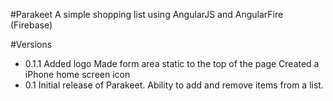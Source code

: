 #Parakeet
A simple shopping list using AngularJS and AngularFire (Firebase)

#Versions
-	0.1.1
	Added logo
	Made form area static to the top of the page
	Created a iPhone home screen icon
-	0.1
	Initial release of Parakeet.
	Ability to add and remove items from a list.